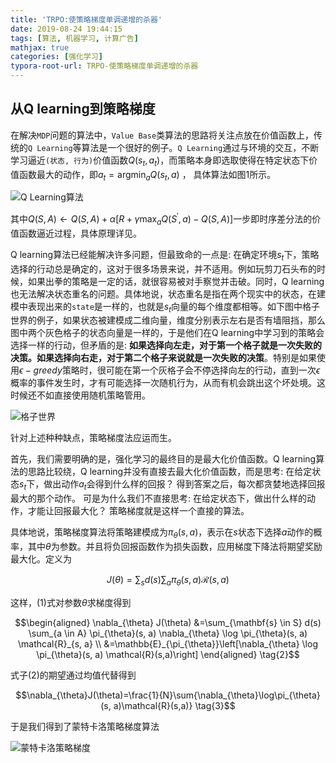 ```yaml
---
title: 'TRPO:使策略梯度单调递增的杀器'
date: 2019-08-24 19:44:15
tags: [算法, 机器学习, 计算广告]
mathjax: true
categories: [强化学习]
typora-root-url: TRPO-使策略梯度单调递增的杀器
---
```




## 从Q learning到策略梯度

在解决`MDP`问题的算法中，`Value Base`类算法的思路将关注点放在价值函数上，传统的`Q Learning`等算法是一个很好的例子。`Q Learning`通过与环境的交互，不断学习逼近`(状态, 行为)`价值函数$Q(s_t, a_t)$，而策略本身即选取使得在特定状态下价值函数最大的动作，即$a_t = \mathop{\arg\min}_{a}Q(s_t, a)$ ， 具体算法如图1所示。

![Q Learning算法](1566647970040.png)

其中$Q(S, A) \leftarrow Q(S, A)+\alpha\left[R+\gamma \max _{a} Q\left(S^{\prime}, a\right)-Q(S, A)\right]$一步即时序差分法的价值函数逼近过程，具体原理详见。

Q learning算法已经能解决许多问题，但最致命的一点是: 在确定环境$s_t$下，策略选择的行动总是确定的，这对于很多场景来说，并不适用。例如玩剪刀石头布的时候，如果出拳的策略是一定的话，就很容易被对手察觉并击破。同时，Q learning也无法解决状态重名的问题。具体地说，状态重名是指在两个现实中的状态，在建模中表现出来的`state`是一样的，也就是$s_t$向量的每个维度都相等。如下图中格子世界的例子，如果状态被建模成二维向量，维度分别表示左右是否有墙阻挡，那么图中两个灰色格子的状态向量是一样的，于是他们在Q learning中学习到的策略会选择一样的行动，但矛盾的是: **如果选择向左走，对于第一个格子就是一次失败的决策。如果选择向右走，对于第二个格子来说就是一次失败的决策**。特别是如果使用$\epsilon-greedy$策略时，很可能在第一个灰格子会不停选择向左的行动，直到一次$\epsilon$概率的事件发生时，才有可能选择一次随机行为，从而有机会跳出这个坏处境。这时候还不如直接使用随机策略管用。

![格子世界](1566648579995.png)

针对上述种种缺点，策略梯度法应运而生。

首先，我们需要明确的是，强化学习的最终目的是最大化价值函数。Q learning算法的思路比较绕，Q learning并没有直接去最大化价值函数，而是思考: 在给定状态$s_t$下，做出动作$a_t$会得到什么样的回报？ 得到答案之后，每次都贪婪地选择回报最大的那个动作。 可是为什么我们不直接思考: 在给定状态下，做出什么样的动作，才能让回报最大化？ 策略梯度就是这样一个直接的算法。

具体地说，策略梯度算法将策略建模成为$\pi_{\theta}(s,a)$，表示在$s$状态下选择$a$动作的概率，其中$\theta$为参数。并且将负回报函数作为损失函数，应用梯度下降法将期望奖励最大化。定义为

$$J(\theta)=\sum_{s} d(s) \sum_{a} \pi_{\theta}(s, a) \mathcal{R}(s,a) \tag{1}$$

这样，(1)式对参数$\theta$求梯度得到

$$\begin{aligned} \nabla_{\theta} J(\theta) &=\sum_{\mathbf{s} \in S} d(s) \sum_{a \in A} \pi_{\theta}(s, a) \nabla_{\theta} \log \pi_{\theta}(s, a) \mathcal{R}_{s, a} \\ &=\mathbb{E}_{\pi_{\theta}}\left[\nabla_{\theta} \log \pi_{\theta}(s, a) \mathcal{R}(s,a)\right] \end{aligned}  \tag{2}$$

式子(2)的期望通过均值代替得到

$$\nabla_{\theta}J(\theta)=\frac{1}{N}\sum{\nabla_{\theta}\log\pi_{\theta}(s, a)\mathcal{R}(s,a)} \tag{3}$$

于是我们得到了蒙特卡洛策略梯度算法

![蒙特卡洛策略梯度](1566661134557.png)